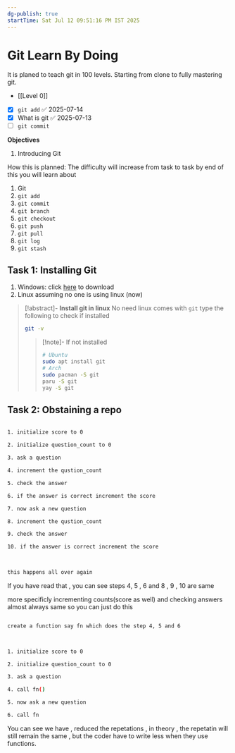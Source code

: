 ```yaml
---
dg-publish: true
startTime: Sat Jul 12 09:51:16 PM IST 2025
---
```


# Git Learn By Doing
It is planed to teach git in 100 levels.
Starting from clone to fully mastering git.
- [[Level 0]]



- [x] `git add` ✅ 2025-07-14
- [x] What is git ✅ 2025-07-13
- [ ] `git commit` 

**Objectives**
1. Introducing Git

How this is planned: The difficulty will increase from task to task by end of this you will learn about
1. Git 
2. `git add` 
3. `git commit`
4. `git branch`
5. `git checkout`
6. `git push`
7. `git pull`
8. `git log`
9. `git stash`


## Task 1: Installing Git 
1. Windows: click [here](https://git-scm.com/downloads/win) to download 
2. Linux assuming no one is using linux (now)
> [!abstract]- **Install git in linux**
> No need linux comes with `git` type the following to check if installed 
> ```bash 
> git -v 
> ```
>> [!note]- If not installed
>> ```bash
>> # Ubuntu 
>> sudo apt install git 
>> # Arch 
>> sudo pacman -S git 
>> paru -S git 
>> yay -S git
>> ```


## Task 2: Obstaining a repo 

  

```bash

1. initialize score to 0

2. initialize question_count to 0

3. ask a question

4. increment the qustion_count

5. check the answer

6. if the answer is correct increment the score

7. now ask a new question

8. increment the qustion_count

9. check the answer

10. if the answer is correct increment the score

  

this happens all over again

```

If you have read that , you can see steps 4, 5 , 6 and 8 , 9 , 10 are same

more specificly incrementing counts(score as well) and checking answers almost always same so you can just do this

  

```bash

create a function say fn which does the step 4, 5 and 6

  

1. initialize score to 0

2. initialize question_count to 0

3. ask a question

4. call fn()

5. now ask a new question

6. call fn

```

  

You can see we have , reduced the repetations , in theory , the repetatin will still remain the same , but the coder have to write less when they use functions.